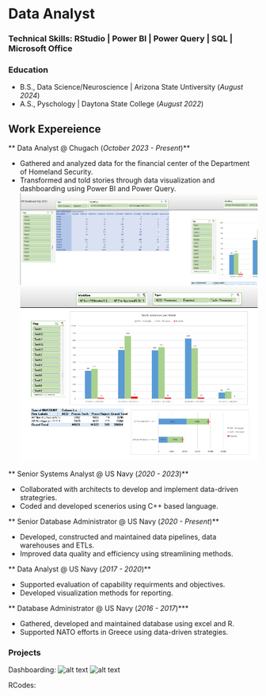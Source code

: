 # Data Analyst

### Technical Skills: RStudio | Power BI | Power Query | SQL | Microsoft Office 

### Education 
- B.S., Data Science/Neuroscience | Arizona State Untiversity (_August 2024_)
- A.S., Pyschology | Daytona State College (_August 2022_)

## Work Expereience 
** Data Analyst @ Chugach (_October 2023 - Present_)**
 - Gathered and analyzed data for the financial center of the Department of Homeland Security.
 - Transformed and told stories through data visualization and dashboarding using Power BI and Power Query.
![Dashboard1](/assets/img/Dashboard1.png)
![Dashboard2](assets/img/Dashboard2.png)

** Senior Systems Analyst @ US Navy (_2020 - 2023_)**
 - Collaborated with architects to develop and implement data-driven strategries.
 - Coded and developed scenerios using C++ based language. 

** Senior Database Administrator @ US Navy (_2020 - Present_)**
 - Developed, constructed and maintained data pipelines, data warehouses and ETLs.
 - Improved data quality and efficiency using streamlining methods. 

** Data Analyst @ US Navy (_2017 - 2020_)**
  - Supported evaluation of capability requirments and objectives.
  - Developed visualization methods for reporting. 

** Database Administrator @ US Navy (_2016 - 2017_)***
  - Gathered, developed and maintained database using excel and R.
  - Supported NATO efforts in Greece using data-driven strategies. 

### Projects

Dashboarding:
![alt text](https://github.com/HarleeScordo/HarleeNScordo.github.io/blob/a655d4f45bf1344d0cae74adb6170b27f4b46b7b/Screenshot_20221114_035231.png)
![alt text](https://github.com/HarleeScordo/HarleeNScordo.github.io/blob/a655d4f45bf1344d0cae74adb6170b27f4b46b7b/Screenshot_20221114_035114.png)

RCodes:
